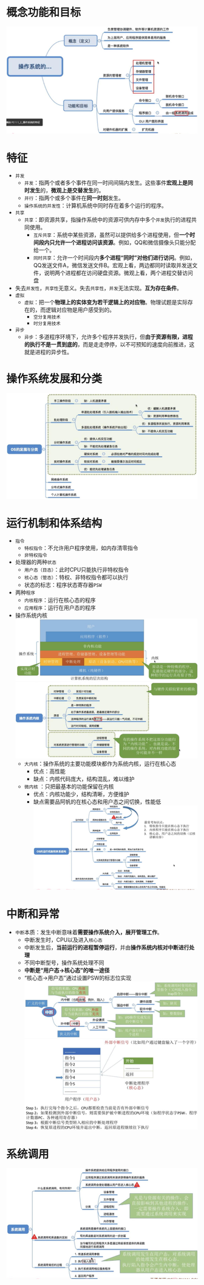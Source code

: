 # 概念功能和目标
![操作系统概念](https://github.com/fake960324/Operating-System/blob/master/Pics/%E6%A6%82%E5%BF%B5%E5%8A%9F%E8%83%BD%E5%92%8C%E7%9B%AE%E6%A0%87.jpg)<br>

# 特征
* `并发`
  * `并发`：指两个或者多个事件在同一时间间隔内发生。这些事件**宏观上是同时发生**的，**微观上是交替发生**的。
  * `并行`：指两个或多个事件在**同一时刻**发生。
  * `操作系统的并发性`：计算机系统中同时存在着多个运行的程序。
* `共享`
  * `共享`：即资源共享，指操作系统中的资源可供内存中多个`并发`执行的进程共同使用。
    * `互斥共享`：系统中某些资源，虽然可以提供给多个进程使用，但**一个时间段内只允许一个进程访问该资源**。例如，QQ和微信摄像头只能分配给一个。
    * `同时共享`：允许一个时间段内**多个进程“同时”对他们进行访问**。例如，QQ发送文件A，微信发送文件B。宏观上看，两边都同时读取并发送文件，说明两个进程都在访问硬盘资源。微观上看，两个进程交替访问盘
* 失去`并发性`，`共享性`无意义。失去`共享性`，`并发`无法实现。**互为存在条件**。
* `虚拟`
  * `虚拟`：把一个**物理上的实体变为若干逻辑上的对应物**。物理试题是实际存在的，而逻辑对应物是用户感受到的。
    * `空分复用技术`
    * `时分复用技术`
* `异步`
  * `异步`：多道程序环境下，允许多个程序并发执行，但**由于资源有限，进程的执行不是一贯到底的**，而是走走停停，以不可预知的速度向前推进，这就是进程的异步性。

# 操作系统发展和分类
![操作系统发展](https://github.com/fake960324/Operating-System/blob/master/Pics/%E5%8F%91%E5%B1%95%E5%92%8C%E5%88%86%E7%B1%BB.jpg)<br>

# 运行机制和体系结构
* `指令`
  * `特权指令`：不允许用户程序使用，如内存清零指令
  * `非特权指令`
* 处理器的两种`状态`
  * `用户态（目态）`：此时CPU只能执行非特权指令
  * `核心态（管态）`：特权、非特权指令都可以执行
  * 状态的标志：程序状态寄存器`PSW`
* 两种`程序`
  * `内核程序`：运行在核心态的程序
  * `应用程序`：运行在用户态的程序
* 操作系统内核<br>
![操作系统内核](https://github.com/fake960324/Operating-System/blob/master/Pics/%E6%93%8D%E4%BD%9C%E7%B3%BB%E7%BB%9F%E5%86%85%E6%A0%B8.jpg)<br>
![操作系统内核-文字](https://github.com/fake960324/Operating-System/blob/master/Pics/%E6%93%8D%E4%BD%9C%E7%B3%BB%E7%BB%9F%E5%86%85%E6%A0%B8-%E6%96%87%E5%AD%97.jpg)
  * `大内核`：操作系统的主要功能模块都作为系统内核，运行在核心态
    * 优点：高性能
    * 缺点：内核代码庞大，结构混乱，难以维护
  * `微内核` ：只把最基本的功能保留在内核
    * 优点：内核功能少，结构清晰，方便维护
    * 缺点需要品阿帆的在核心态和用户态之间切换，性能低
![操作系统体系结构](https://github.com/fake960324/Operating-System/blob/master/Pics/%E6%93%8D%E4%BD%9C%E7%B3%BB%E7%BB%9F%E4%BD%93%E7%B3%BB%E7%BB%93%E6%9E%84.jpg)

# 中断和异常
* `中断`本质：发生中断意味着**需要操作系统介入，展开管理工作**。
  * 中断发生时，CPU以及进入`核心态`
  * 中断发生后，**当前运行的进程暂停运行**，并由**操作系统内核对中断进行处理**
  * 不同中断型号，操作系统处理不同
  * **中断是“用户态->核心态”的唯一途径**
  * “核心态->用户态”通过设置PSW的标志位实现<br>
  ![中断分类](https://github.com/fake960324/Operating-System/blob/master/Pics/%E4%B8%AD%E6%96%AD%E5%88%86%E7%B1%BB.jpg)<br>
  ![中断处理](https://github.com/fake960324/Operating-System/blob/master/Pics/%E4%B8%AD%E6%96%AD%E5%A4%84%E7%90%86%E8%BF%87%E7%A8%8B.jpg)<br>

# 系统调用
![系统调用](https://github.com/fake960324/Operating-System/blob/master/Pics/%E7%B3%BB%E7%BB%9F%E8%B0%83%E7%94%A8.jpg)<br>